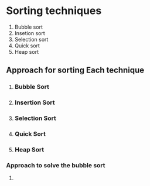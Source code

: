 # Sorting techniques
1.  Bubble sort
2.  Insetion sort
3.  Selection sort
4.  Quick sort
5.  Heap sort
   
## Approach for sorting Each technique

1.  ### Bubble Sort
2.  ### Insertion Sort
3.  ### Selection Sort
4.  ### Quick Sort
5.  ### Heap Sort


### Approach to solve the bubble sort
1.  